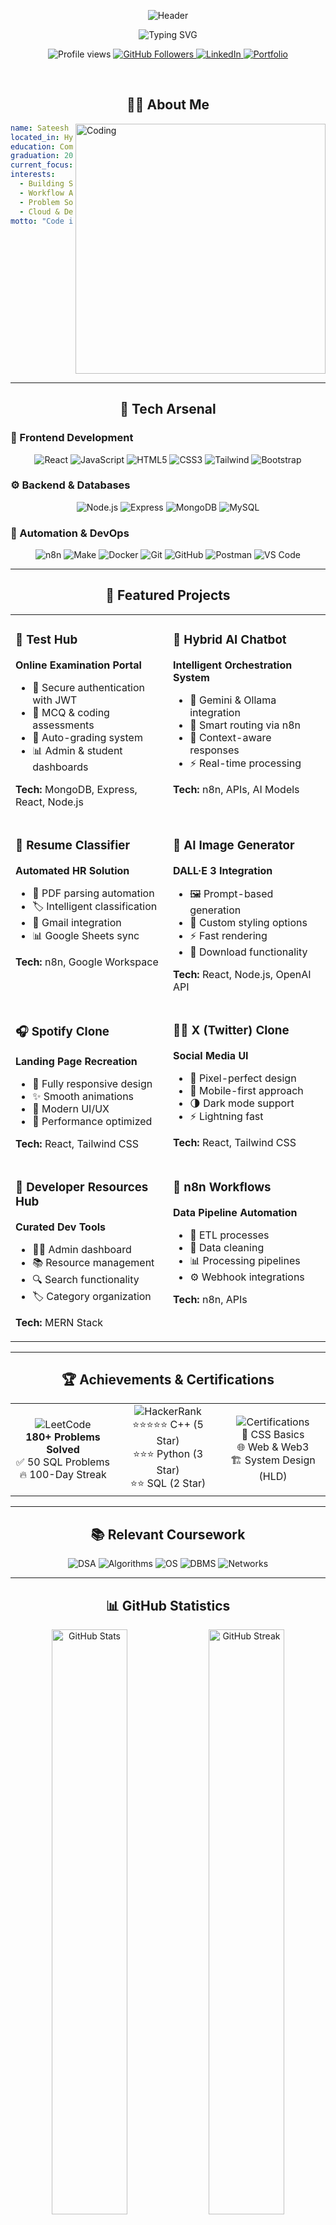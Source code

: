 <!-- 🌌 Glassmorphism Banner -->
<p align="center">
  <img src="https://capsule-render.vercel.app/api?type=waving&color=gradient&customColorList=6,11,20&height=200&section=header&text=Sateesh%20Reddy%20Maddi&fontSize=50&fontColor=fff&animation=fadeIn&fontAlignY=35&desc=Full%20Stack%20Developer%20|%20Automation%20Enthusiast%20|%20n8n%20Builder&descAlignY=55&descSize=18" alt="Header"/>
</p>

<!-- Typing Animation -->
<p align="center">
  <img src="https://readme-typing-svg.demolab.com?font=Fira+Code&size=24&duration=3000&pause=1000&color=00F7F4&center=true&vCenter=true&width=700&lines=👋+Hi%2C+I'm+Sateesh+Reddy+Maddi;💻+Full+Stack+MERN+Developer;⚡+Automation+Expert+with+n8n;🚀+Building+Scalable+Applications;🧠+Always+Learning%2C+Always+Building" alt="Typing SVG" />
</p>

<!-- Badges -->
<p align="center">
  <img src="https://komarev.com/ghpvc/?username=Sateeshreddymaddi&label=Profile%20Views&color=00C9A7&style=for-the-badge" alt="Profile views" />
  <a href="https://github.com/Sateeshreddymaddi?tab=followers">
    <img src="https://img.shields.io/github/followers/Sateeshreddymaddi?label=Followers&style=for-the-badge&color=00C9A7&logo=github" alt="GitHub Followers" />
  </a>
  <a href="https://www.linkedin.com/in/sateesh-reddy-maddi-4148b9285/">
    <img src="https://img.shields.io/badge/LinkedIn-Connect-0077B5?style=for-the-badge&logo=linkedin" alt="LinkedIn" />
  </a>
  <a href="https://sateeshreddymaddi.me">
    <img src="https://img.shields.io/badge/Portfolio-Visit%20Now-00C9A7?style=for-the-badge&logo=google-chrome&logoColor=white" alt="Portfolio" />
  </a>
</p>

<br/>

<!-- About Me Section with Icons -->
<div align="center">

## 👨‍💻 About Me

</div>

<img align="right" alt="Coding" width="400" src="https://raw.githubusercontent.com/abhisheknaiidu/abhisheknaiidu/master/code.gif">

```yaml
name: Sateesh Reddy Maddi
located_in: Hyderabad, India 🇮🇳
education: Computer Science @ JNTUH
graduation: 2026
current_focus: MERN Stack & Automation
interests: 
  - Building Scalable Applications
  - Workflow Automation with n8n
  - Problem Solving & Algorithms
  - Cloud & DevOps
motto: "Code is the closest thing we have to magic."
```

<br clear="right"/>

---

<div align="center">

## 🚀 Tech Arsenal

</div>

### 🎨 Frontend Development
<p align="center">
  <img src="https://img.shields.io/badge/React-20232A?style=for-the-badge&logo=react&logoColor=61DAFB" alt="React"/>
  <img src="https://img.shields.io/badge/JavaScript-F7DF1E?style=for-the-badge&logo=javascript&logoColor=black" alt="JavaScript"/>
  <img src="https://img.shields.io/badge/HTML5-E34F26?style=for-the-badge&logo=html5&logoColor=white" alt="HTML5"/>
  <img src="https://img.shields.io/badge/CSS3-1572B6?style=for-the-badge&logo=css3&logoColor=white" alt="CSS3"/>
  <img src="https://img.shields.io/badge/Tailwind_CSS-38B2AC?style=for-the-badge&logo=tailwind-css&logoColor=white" alt="Tailwind"/>
  <img src="https://img.shields.io/badge/Bootstrap-563D7C?style=for-the-badge&logo=bootstrap&logoColor=white" alt="Bootstrap"/>
</p>

### ⚙️ Backend & Databases
<p align="center">
  <img src="https://img.shields.io/badge/Node.js-339933?style=for-the-badge&logo=nodedotjs&logoColor=white" alt="Node.js"/>
  <img src="https://img.shields.io/badge/Express.js-000000?style=for-the-badge&logo=express&logoColor=white" alt="Express"/>
  <img src="https://img.shields.io/badge/MongoDB-47A248?style=for-the-badge&logo=mongodb&logoColor=white" alt="MongoDB"/>
  <img src="https://img.shields.io/badge/MySQL-4479A1?style=for-the-badge&logo=mysql&logoColor=white" alt="MySQL"/>
</p>

### 🔧 Automation & DevOps
<p align="center">
  <img src="https://img.shields.io/badge/n8n-EA4C89?style=for-the-badge&logo=n8n&logoColor=white" alt="n8n"/>
  <img src="https://img.shields.io/badge/Make-2C2D72?style=for-the-badge&logo=make&logoColor=white" alt="Make"/>
  <img src="https://img.shields.io/badge/Docker-2496ED?style=for-the-badge&logo=docker&logoColor=white" alt="Docker"/>
  <img src="https://img.shields.io/badge/Git-F05032?style=for-the-badge&logo=git&logoColor=white" alt="Git"/>
  <img src="https://img.shields.io/badge/GitHub-181717?style=for-the-badge&logo=github&logoColor=white" alt="GitHub"/>
  <img src="https://img.shields.io/badge/Postman-FF6C37?style=for-the-badge&logo=postman&logoColor=white" alt="Postman"/>
  <img src="https://img.shields.io/badge/VS_Code-007ACC?style=for-the-badge&logo=visual-studio-code&logoColor=white" alt="VS Code"/>
</p>

---

<div align="center">

## 💼 Featured Projects

</div>

<table align="center">
<tr>
<td width="50%" valign="top">

### 🧪 Test Hub
**Online Examination Portal**
- 🔐 Secure authentication with JWT
- 📝 MCQ & coding assessments
- 🤖 Auto-grading system
- 📊 Admin & student dashboards

**Tech:** MongoDB, Express, React, Node.js

</td>
<td width="50%" valign="top">

### 🤖 Hybrid AI Chatbot
**Intelligent Orchestration System**
- 🧠 Gemini & Ollama integration
- 🔄 Smart routing via n8n
- 💬 Context-aware responses
- ⚡ Real-time processing

**Tech:** n8n, APIs, AI Models

</td>
</tr>

<tr>
<td width="50%" valign="top">

### 📝 Resume Classifier
**Automated HR Solution**
- 📄 PDF parsing automation
- 🏷️ Intelligent classification
- 📧 Gmail integration
- 📊 Google Sheets sync

**Tech:** n8n, Google Workspace

</td>
<td width="50%" valign="top">

### 🎨 AI Image Generator
**DALL·E 3 Integration**
- 🖼️ Prompt-based generation
- 🎯 Custom styling options
- ⚡ Fast rendering
- 💾 Download functionality

**Tech:** React, Node.js, OpenAI API

</td>
</tr>

<tr>
<td width="50%" valign="top">

### 🎧 Spotify Clone
**Landing Page Recreation**
- 📱 Fully responsive design
- ✨ Smooth animations
- 🎨 Modern UI/UX
- 🚀 Performance optimized

**Tech:** React, Tailwind CSS

</td>
<td width="50%" valign="top">

### 🧑‍🚀 X (Twitter) Clone
**Social Media UI**
- 🎨 Pixel-perfect design
- 📱 Mobile-first approach
- 🌗 Dark mode support
- ⚡ Lightning fast

**Tech:** React, Tailwind CSS

</td>
</tr>

<tr>
<td width="50%" valign="top">

### 🧠 Developer Resources Hub
**Curated Dev Tools**
- 👨‍💼 Admin dashboard
- 📚 Resource management
- 🔍 Search functionality
- 🏷️ Category organization

**Tech:** MERN Stack

</td>
<td width="50%" valign="top">

### 🧰 n8n Workflows
**Data Pipeline Automation**
- 🔄 ETL processes
- 🧹 Data cleaning
- 📊 Processing pipelines
- ⚙️ Webhook integrations

**Tech:** n8n, APIs

</td>
</tr>
</table>

---

<div align="center">

## 🏆 Achievements & Certifications

</div>

<table align="center">
<tr>
<td align="center" width="33%">
<img src="https://img.shields.io/badge/LeetCode-FFA116?style=for-the-badge&logo=leetcode&logoColor=black" alt="LeetCode"/>
<br/>
<b>180+ Problems Solved</b>
<br/>
✅ 50 SQL Problems
<br/>
🔥 100-Day Streak
</td>
<td align="center" width="33%">
<img src="https://img.shields.io/badge/HackerRank-00EA64?style=for-the-badge&logo=hackerrank&logoColor=black" alt="HackerRank"/>
<br/>
⭐⭐⭐⭐⭐ C++ (5 Star)
<br/>
⭐⭐⭐ Python (3 Star)
<br/>
⭐⭐ SQL (2 Star)
</td>
<td align="center" width="33%">
<img src="https://img.shields.io/badge/Certified-00C9A7?style=for-the-badge&logo=google-scholar&logoColor=white" alt="Certifications"/>
<br/>
📜 CSS Basics
<br/>
🌐 Web & Web3
<br/>
🏗️ System Design (HLD)
</td>
</tr>
</table>

---

<div align="center">

## 📚 Relevant Coursework

</div>

<p align="center">
  <img src="https://img.shields.io/badge/Data_Structures-FF6B6B?style=for-the-badge&logo=databricks&logoColor=white" alt="DSA"/>
  <img src="https://img.shields.io/badge/Algorithms-4ECDC4?style=for-the-badge&logo=algorithm&logoColor=white" alt="Algorithms"/>
  <img src="https://img.shields.io/badge/Operating_Systems-95E1D3?style=for-the-badge&logo=linux&logoColor=black" alt="OS"/>
  <img src="https://img.shields.io/badge/Database_Systems-F38181?style=for-the-badge&logo=postgresql&logoColor=white" alt="DBMS"/>
  <img src="https://img.shields.io/badge/Computer_Networks-AA96DA?style=for-the-badge&logo=cisco&logoColor=white" alt="Networks"/>
</p>

---

<div align="center">

## 📊 GitHub Statistics

</div>

<p align="center">
  <img width="49%" src="https://github-readme-stats.vercel.app/api?username=Sateeshreddymaddi&show_icons=true&theme=radical&hide_border=true&bg_color=0D1117&title_color=00C9A7&icon_color=00C9A7&text_color=FFFFFF" alt="GitHub Stats"/>
  <img width="49%" src="https://github-readme-streak-stats.herokuapp.com/?user=Sateeshreddymaddi&theme=radical&hide_border=true&background=0D1117&ring=00C9A7&fire=00C9A7&currStreakLabel=00C9A7" alt="GitHub Streak"/>
</p>

<p align="center">
  <img width="49%" src="https://github-readme-stats.vercel.app/api/top-langs/?username=Sateeshreddymaddi&layout=compact&theme=radical&hide_border=true&bg_color=0D1117&title_color=00C9A7&text_color=FFFFFF" alt="Top Languages"/>
  <img width="49%" src="https://github-readme-activity-graph.vercel.app/graph?username=Sateeshreddymaddi&theme=react-dark&hide_border=true&bg_color=0D1117&color=00C9A7&line=00C9A7&point=FFFFFF" alt="Contribution Graph"/>
</p>

---

<div align="center">

## 🌐 Let's Connect

</div>

<p align="center">
  <a href="https://sateeshreddymaddi.me">
    <img src="https://img.shields.io/badge/Portfolio-00C9A7?style=for-the-badge&logo=google-chrome&logoColor=white" alt="Portfolio"/>
  </a>
  <a href="mailto:sateeshreddymaddi@gmail.com">
    <img src="https://img.shields.io/badge/Email-D14836?style=for-the-badge&logo=gmail&logoColor=white" alt="Email"/>
  </a>
  <a href="https://www.linkedin.com/in/sateesh-reddy-maddi-4148b9285/">
    <img src="https://img.shields.io/badge/LinkedIn-0077B5?style=for-the-badge&logo=linkedin&logoColor=white" alt="LinkedIn"/>
  </a>
  <a href="https://twitter.com/sateesh_maddi">
    <img src="https://img.shields.io/badge/Twitter-1DA1F2?style=for-the-badge&logo=twitter&logoColor=white" alt="Twitter"/>
  </a>
  <a href="https://github.com/Sateeshreddymaddi">
    <img src="https://img.shields.io/badge/GitHub-181717?style=for-the-badge&logo=github&logoColor=white" alt="GitHub"/>
  </a>
</p>

---

<div align="center">

### 💭 Quote of the Day
  
<img src="https://quotes-github-readme.vercel.app/api?type=horizontal&theme=radical&border=true" alt="Random Dev Quote"/>

</div>

<br/>

<div align="center">
  <img src="https://capsule-render.vercel.app/api?type=waving&color=gradient&customColorList=6,11,20&height=100&section=footer" alt="Footer"/>
</div>

<p align="center">
  <b>✨ Thanks for visiting! Let's automate something amazing together! ⚡🚀</b>
  <br/>
  <img src="https://img.shields.io/badge/Made_with-❤️-red?style=for-the-badge" alt="Made with Love"/>
</p>
